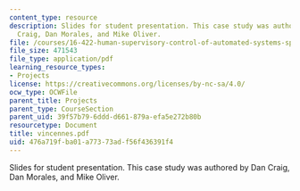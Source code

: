 ```yaml
---
content_type: resource
description: Slides for student presentation. This case study was authored by Dan
  Craig, Dan Morales, and Mike Oliver.
file: /courses/16-422-human-supervisory-control-of-automated-systems-spring-2004/476a719fba01a77373adf56f436391f4_vincennes.pdf
file_size: 471543
file_type: application/pdf
learning_resource_types:
- Projects
license: https://creativecommons.org/licenses/by-nc-sa/4.0/
ocw_type: OCWFile
parent_title: Projects
parent_type: CourseSection
parent_uid: 39f57b79-6ddd-d661-879a-efa5e272b80b
resourcetype: Document
title: vincennes.pdf
uid: 476a719f-ba01-a773-73ad-f56f436391f4
---
```

Slides for student presentation. This case study was authored by Dan Craig, Dan Morales, and Mike Oliver.